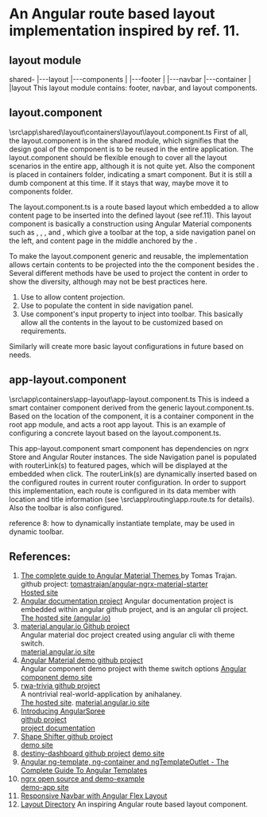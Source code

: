 # An Angular route based layout implementation inspired by ref. 11.

## layout module
shared-
   |---layout
         |---components
         |     |---footer
         |     |---navbar
         |---container
         |     |layout
This layout module contains: footer, navbar, and layout components.

## layout.component
\src\app\shared\layout\containers\layout\layout.component.ts
First of all, the layout.component is in the shared module, which signifies that the design goal of the component is to be reused in the entire application.  The layout.component should be flexible enough to cover all the layout scenarios in the entire app, although it is not quite yet. Also the component is placed in containers folder, indicating a smart component. But it is still a dumb component at this time. If it stays that way, maybe move it to components folder.

The layout.component.ts is a route based layout which embedded a <router-outlet></router-outlet> to allow content page to be inserted into the defined layout (see ref.11). This layout component is basically a construction using Angular Material components such as <mat-toolbar>, <mat-sidenav-container>, <mat-sidenav>, and <mat-sidenav-content>, which give a toolbar at the top, a side navigation panel on the left, and content page in the middle anchored by the  <router-outlet>. 

To make the layout.component generic and reusable, the implementation allows certain contents to be projected into the the component besides the <router-outlet>. Several different methods have be used to project the content in order to show the diversity, although may not be best practices here.
1. Use  <router-outlet> to allow content projection.
2. Use <ng-content> to populate the content in side navigation panel.
3. Use component's input property to inject <ng-template> into toolbar.
This basically allow all the contents in the layout to be customized based on requirements.

Similarly will create more basic layout configurations in future based on needs.

## app-layout.component
\src\app\containers\app-layout\app-layout.component.ts
This is indeed a smart container component derived from the generic layout.component.ts. Based on the location of the component, it is a container component in the root app module, and acts a root app layout.
This is an example of configuring a concrete layout based on the  layout.component.ts.

This app-layout.component smart component has dependencies on ngrx Store and Angular Router instances. The side Navigation panel is populated with routerLink(s) to featured pages, which will be displayed at the embedded <router-outlet> when click. The routerLink(s) are dynamically inserted based on the configured routes in current router configuration. In order to support this implementation, each route is configured in its data member with location and title information (see \src\app\routing\app.route.ts for details). Also the toolbar is also configured.


reference 8: how to dynamically instantiate template, may be used in dynamic toolbar.  

## **References**:
1. [The complete guide to Angular Material Themes ](https://medium.com/@tomastrajan/the-complete-guide-to-angular-material-themes-4d165a9d24d1) by Tomas Trajan.  
github project: [tomastrajan/angular-ngrx-material-starter](https://github.com/tomastrajan/angular-ngrx-material-starter)  
[Hosted site](https://tomastrajan.github.io/angular-ngrx-material-starter#/about)
2. [Angular documentation project](https://github.com/angular/angular/tree/master/aio) 
Angular documentation project is embedded within angular github project, and is an angular cli project.  
[The hosted site (angular.io)](https://angular.io/)
3. [material.angular.io Github project](https://github.com/angular/material.angular.io)  
Angular material doc project created using angular cli with theme switch.  
[material.angular.io site](https://material.angular.io/)
4. [Angular Material demo github project](https://github.com/angular/material2/tree/master/src/demo-app)  
Angular component demo project with theme switch options
[Angular component demo site](https://tina-material-tree.firebaseapp.com/)
5. [rwa-trivia github project](https://github.com/anihalaney/rwa-trivia)  
A nontrivial real-world-application by anihalaney.   
[The hosted site](https://rwa-trivia.firebaseapp.com).
[material.angular.io site](https://material.angular.io/)
5. [Introducing AngularSpree](https://medium.com/aviabird/introducing-angularspree-ad55bea64d6c)  
[github project](https://github.com/aviabird/angularspree)  
[project documentation](https://aviabird.github.io/angularspree/)
6. [Shape Shifter github project](https://github.com/alexjlockwood/ShapeShifter)  
[demo site](https://shapeshifter.design/)
7. [destiny-dashboard github project](https://github.com/lax20attack/destiny-dashboard/blob/master/angular/src/app/nav/nav.component.html) 
[demo site](https://www.destinydashboard.net/#/dashboard)
8. [Angular ng-template, ng-container and ngTemplateOutlet - The Complete Guide To Angular Templates](http://blog.angular-university.io/angular-ng-template-ng-container-ngtemplateoutlet/)  
9. [ngrx open source and demo-example](https://github.com/ngrx/platform)  
[demo-app site](http://ngrx.github.io/example-app/#/)
10. [Responsive Navbar with Angular Flex Layout](https://theinfogrid.com/tech/developers/angular/responsive-navbar-angular-flex-layout/)
11. [Layout Directory](https://angular-folder-structure.readthedocs.io/en/latest/layout.html) An inspiring Angular route based layout component.